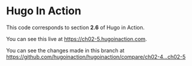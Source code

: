 Hugo In Action
===============

This code corresponds to section **2.6** of Hugo in Action.

You can see this live at https://ch02-5.hugoinaction.com.

You can see the changes made in this branch at https://github.com/hugoinaction/hugoinaction/compare/ch02-4...ch02-5

